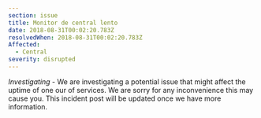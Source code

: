 ```yaml
---
section: issue
title: Monitor de central lento
date: 2018-08-31T00:02:20.783Z
resolvedWhen: 2018-08-31T00:02:20.783Z
Affected:
  - Central
severity: disrupted
---
```

*Investigating* - We are investigating a potential issue that might affect the uptime of one our of services. We are sorry for any inconvenience this may cause you. This incident post will be updated once we have more information.
